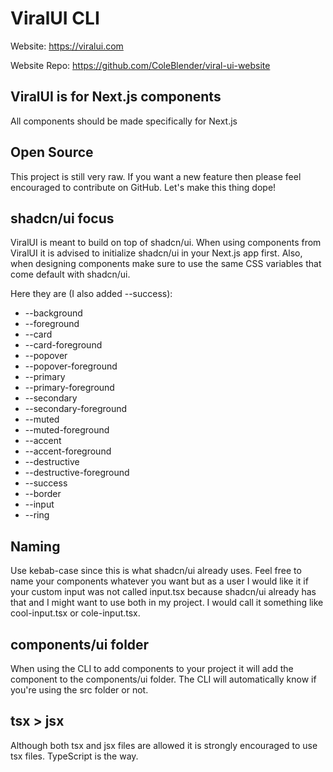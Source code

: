 # ViralUI CLI

Website: https://viralui.com

Website Repo: https://github.com/ColeBlender/viral-ui-website

## ViralUI is for Next.js components

All components should be made specifically for Next.js

## Open Source

This project is still very raw. If you want a new feature then please feel encouraged to contribute on GitHub. Let's make this thing dope!

## shadcn/ui focus

ViralUI is meant to build on top of shadcn/ui. When using components from ViralUI it is advised to initialize shadcn/ui in your Next.js app first. Also, when designing components make sure to use the same CSS variables that come default with shadcn/ui.

Here they are (I also added --success):

- --background
- --foreground
- --card
- --card-foreground
- --popover
- --popover-foreground
- --primary
- --primary-foreground
- --secondary
- --secondary-foreground
- --muted
- --muted-foreground
- --accent
- --accent-foreground
- --destructive
- --destructive-foreground
- --success
- --border
- --input
- --ring

## Naming

Use kebab-case since this is what shadcn/ui already uses. Feel free to name your components whatever you want but as a user I would like it if your custom input was not called input.tsx because shadcn/ui already has that and I might want to use both in my project. I would call it something like cool-input.tsx or cole-input.tsx.

## components/ui folder

When using the CLI to add components to your project it will add the component to the components/ui folder. The CLI will automatically know if you're using the src folder or not.

## tsx > jsx

Although both tsx and jsx files are allowed it is strongly encouraged to use tsx files. TypeScript is the way.

